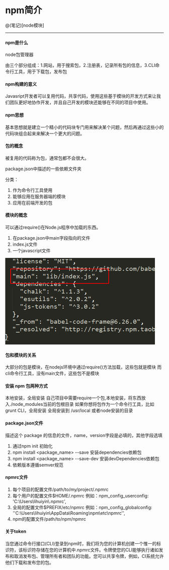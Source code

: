 # npm简介

@(笔记)[node模块]

-------------------

#### npm是什么
node包管理器

由三个部分组成：1.网站，用于搜索包，2.注册表，记录所有包的信息，3.CLI命令行工具，用于下载包，发布包

#### npm构建的意义
Javasript开发者可以复用代码，共享代码，使用这些基于模块的开发方式来让我们团队更好地协作开发，并且自己开发的模块还能够在不同的项目中使用。

#### npm思想
基本思想就是建立一个精小的代码块专门用来解决某个问题，然后再通过这些小的代码块组合起来来解决一个更大的问题。

#### 包的概念
被复用的代码称为包，通常包都不会很大。

package.json中描述的一些依赖文件夹

分类：
1. 作为命令行工具使用
2. 能够应用在服务器端的模块
3. 应用在前端开发的包

#### 模块的概念
可以通过require()在Node.js程序中加载的东西。
1. 在package.json中main字段指向的文件
2. index.js文件
3. 一个javascript文件

![npm](https://github.com/lhywell/book/blob/master/node/img/001.png)

#### 包和模块的关系
大部分的包是模块，在nodejs环境中通过require()方法加载，这些包就是模块
而cli命令行工具，没有main文件，这些包不是模块

#### 安装 npm 包两种方式
本地安装，全局安装
自己项目中需要require一个包,本地安装，将东西放入./node_modules当前的包根目录
如果你想将包作为一个命令行工具，比如 grunt CLI，全局安装
全局安装到 /usr/local 或者node安装的目录

#### package.json文件
描述这个 package 的信息的文件，name，version字段是必填的，其他字段选填
1. 通过npm init 初始化
2. npm install <package_name> --save 安装dependencies依赖包
3. npm install <package_name> --save-dev 安装devDependencies依赖包
4. 依赖版本遵循semver规范

#### npmrc文件
1. 每个项目的配置文件/path/to/my/project/.npmrc
2. 每个用户的配置文件$HOME/.npmrc  例如：npm_config_userconfig: 'C:\\Users\\lihuiyin\\.npmrc',
3. 全局的配置文件$PREFIX/etc/npmrc 例如：npm_config_globalconfig: ''C:\\Users\\lihuiyin\\AppData\\Roaming\\npm\\etc\\npmrc'',
4. npm的配置文件/path/to/npm/npmrc

#### 关于token
当您通过命令行接口(CLI)登录到npm时，我们将为您的计算机创建一个惟一的标识符，该标识符存储在您的计算机中.npmrc文件。令牌使您的CLI能够执行诸如发布和取消发布包、管理所有者和团队的功能。您可以共享令牌，例如，CI系统允许他们下载和发布您的包。